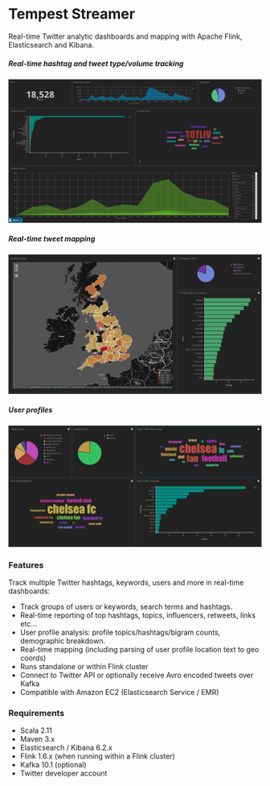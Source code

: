 # Tempest Streamer

Real-time Twitter analytic dashboards and mapping with Apache Flink, Elasticsearch and Kibana.

##### Real-time hashtag and tweet type/volume tracking
![Example Output](https://github.com/nwrs/tempest-streamer/blob/master/docs/images/screenshots/kibana-screenshot.jpg)

##### Real-time tweet mapping
![Example Output](https://github.com/nwrs/tempest-streamer/blob/master/docs/images/screenshots/uk-mapping.jpg)

##### User profiles
![Example Output](https://github.com/nwrs/tempest-streamer/blob/master/docs/images/screenshots/user-profiles.jpg)

### Features

Track multiple Twitter hashtags, keywords, users and more in real-time dashboards:

* Track groups of users or keywords, search terms and hashtags.
* Real-time reporting of top hashtags, topics, influencers, retweets, links etc...
* User profile analysis: profile topics/hashtags/bigram counts, demographic breakdown.
* Real-time mapping (including parsing of user profile location text to geo coords)
* Runs standalone or within Flink cluster
* Connect to Twitter API or optionally receive Avro encoded tweets over Kafka
* Compatible with Amazon EC2 (Elasticsearch Service / EMR)

### Requirements

* Scala 2.11
* Maven 3.x
* Elasticsearch / Kibana 6.2.x
* Flink 1.6.x (when running within a Flink cluster)
* Kafka 10.1 (optional)
* Twitter developer account


